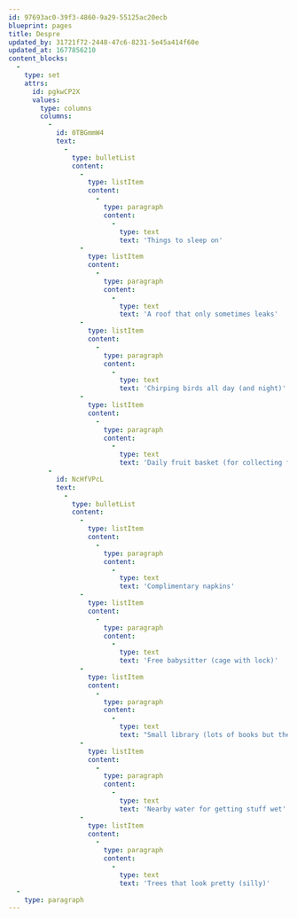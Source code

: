```yaml
---
id: 97693ac0-39f3-4860-9a29-55125ac20ecb
blueprint: pages
title: Despre
updated_by: 31721f72-2448-47c6-8231-5e45a414f60e
updated_at: 1677856210
content_blocks:
  -
    type: set
    attrs:
      id: pgkwCP2X
      values:
        type: columns
        columns:
          -
            id: 0TBGmmW4
            text:
              -
                type: bulletList
                content:
                  -
                    type: listItem
                    content:
                      -
                        type: paragraph
                        content:
                          -
                            type: text
                            text: 'Things to sleep on'
                  -
                    type: listItem
                    content:
                      -
                        type: paragraph
                        content:
                          -
                            type: text
                            text: 'A roof that only sometimes leaks'
                  -
                    type: listItem
                    content:
                      -
                        type: paragraph
                        content:
                          -
                            type: text
                            text: 'Chirping birds all day (and night)'
                  -
                    type: listItem
                    content:
                      -
                        type: paragraph
                        content:
                          -
                            type: text
                            text: 'Daily fruit basket (for collecting fruit yourself)'
          -
            id: NcHfVPcL
            text:
              -
                type: bulletList
                content:
                  -
                    type: listItem
                    content:
                      -
                        type: paragraph
                        content:
                          -
                            type: text
                            text: 'Complimentary napkins'
                  -
                    type: listItem
                    content:
                      -
                        type: paragraph
                        content:
                          -
                            type: text
                            text: 'Free babysitter (cage with lock)'
                  -
                    type: listItem
                    content:
                      -
                        type: paragraph
                        content:
                          -
                            type: text
                            text: "Small library (lots of books but they're really small)"
                  -
                    type: listItem
                    content:
                      -
                        type: paragraph
                        content:
                          -
                            type: text
                            text: 'Nearby water for getting stuff wet'
                  -
                    type: listItem
                    content:
                      -
                        type: paragraph
                        content:
                          -
                            type: text
                            text: 'Trees that look pretty (silly)'
  -
    type: paragraph
---
```

